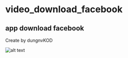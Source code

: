# video_download_facebook
## app download facebook
Create by dungnvKOD

![alt text](https://github.com/dungnvKOD/video_download_facebook/image/sl.png)
